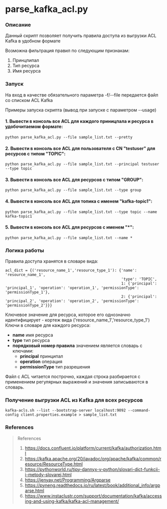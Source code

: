 # parse_kafka_acl.py

### Описание

Данный скрипт позволяет получить правила доступа из выгрузки ACL Kafka в удобном формате

Возможна фильтрация правил по следующим признакам:

1. Принцпипал
2. Тип ресурса
3. Имя ресурса

### Запуск

На вход в качестве обязательного параметра -f/--file передается файл со списком ACL Kafka

Примеры запуска скрипта (вывод при запуске с параметром --usage)

#### 1. Вывести в консоль все ACL для каждого приницпала и ресурса в удобочитаемом формате:

```CLI
python parse_kafka_acl.py --file sample_list.txt --pretty
```

#### 2. Вывести в консоль все ACL для пользователя с CN "testuser" для ресурсов с типом "TOPIC":

```CLI
python parse_kafka_acl.py --file sample_list.txt --principal testuser --type topic
```

#### 3. Вывести в консоль все ACL для ресурсов с типом "GROUP":

```CLI
python parse_kafka_acl.py --file sample_list.txt --type group
```

#### 4. Вывести в консоль все ACL для топика с именем "kafka-topic1":

```CLI
python parse_kafka_acl.py --file sample_list.txt --type topic --name kafka-topic1
```

#### 5. Вывести в консоль все ACL для ресурсов c именем "*":

```CLI
python parse_kafka_acl.py --file sample_list.txt --name *
```

### Логика работы

Правила доступа хранятся в словаре вида:

```Text
acl_dict = {('resource_name_1','resource_type_1'): {'name': 'resource_name_1',
                                                    'type': 'TOPIC',
													1: {'principal': 'principal_1', 'operation': 'operation_1', 'permissionType': 'permissionType_1'},
                                                    2: {'principal': 'principal_2', 'operation': 'operation_2', 'permissionType': 'permissionType_2'}}}		
```
		
Ключевое значение для ресурса, которое его однозначно идентифицирует - кортеж вида ('resource_name_1','resource_type_1')
Ключи в словаре для каждого ресурса:

- **name** имя ресурса
- **type** тип ресурса
- **порядковый номер правила** значением является словарь с ключами:
  - **principal** принципал
  - **operation** операция
  - **permissionType** тип разрешения
  
Файл с ACL читается построчно, каждая строка разбирается с применением регулярных выражений и значения записываются в словарь.

### Получение выгрузки ACL из Kafka для всех ресурсов

```CLI
kafka-acls.sh --list --bootstrap-server localhost:9092 --command-config client.properties.example > sample_list.txt
```

### References

> References
> 1. https://docs.confluent.io/platform/current/kafka/authorization.html
> 2. https://kafka.apache.org/20/javadoc/org/apache/kafka/common/resource/ResourceType.html
> 3. https://pythonworld.ru/tipy-dannyx-v-python/slovari-dict-funkcii-i-metody-slovarej.html
> 4. https://jenyay.net/Programming/Argparse
> 5. https://pyneng.readthedocs.io/ru/latest/book/additional_info/argparse.html
> 6. https://www.instaclustr.com/support/documentation/kafka/accessing-and-using-kafka/kafka-acl-management/
